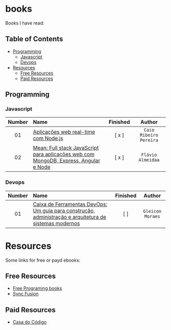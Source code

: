 # books

Books I have read:

## Table of Contents
<!-- 
	generated by readme-toc
	npm i -g readme-toc
	to generate just run `toc`
-->

<!-- toc -->
  * [Programming](#programming)
    * [Javascript](#javascript)
    * [Devops](#devops)
* [Resources](#resources)
  * [Free Resources](#free-resources)
  * [Paid Resources](#paid-resources)

<!-- toc stop -->

## Programming

### Javascript

| Number | Name | Finished | Author |
| :---: | :--- | :---: | :---: |
| 01 | [Aplicações web real-time com Node.js](http://www.casadocodigo.com.br/products/livro-nodejs) | [ x ] | `Caio Ribeiro Pereira` |
| 02 | [Mean: Full stack JavaScript para aplicações web com MongoDB, Express, Angular e Node](http://www.casadocodigo.com.br/products/livro-mean) | [ x ] | `Flávio Almeidaa` |


### Devops

| Number | Name | Finished | Author |
| :---: | :--- | :---: | :---: |
| 01 | [Caixa de Ferramentas DevOps: Um guia para construção, administração e arquitetura de sistemas modernos](http://www.casadocodigo.com.br/products/livro-ferramentas-devops) | [  ] | `Gleicon Moraes` |

# Resources

Some links for free or payd ebooks:

## Free Resources

- [Free Programing books](https://github.com/vhf/free-programming-books)
- [Sync Fusion](http://www.syncfusion.com/resources/techportal/ebooks)

## Paid Resources 

- [Casa do Código](http://www.casadocodigo.com.br/)